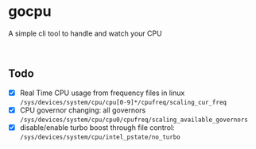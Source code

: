 # gocpu

A simple cli tool to handle and watch your CPU

<br />

## Todo

- [x] Real Time CPU usage from frequency files in linux `/sys/devices/system/cpu/cpu[0-9]*/cpufreq/scaling_cur_freq`
- [x] CPU governor changing: all governors `/sys/devices/system/cpu/cpu0/cpufreq/scaling_available_governors`
- [x] disable/enable turbo boost through file control: `/sys/devices/system/cpu/intel_pstate/no_turbo`
